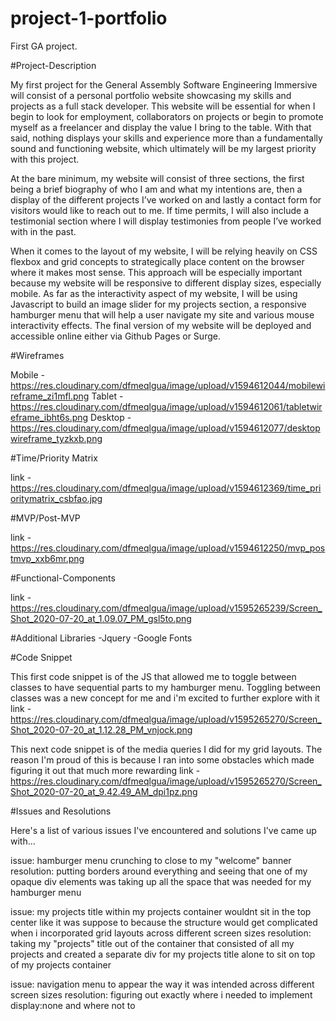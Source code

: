 # project-1-portfolio
First GA project.

#Project-Description

My first project for the General Assembly Software Engineering Immersive will consist of a personal portfolio website showcasing my skills and projects as a full stack developer. This website will be essential for when I begin to look for employment, collaborators on projects or begin to promote myself as a freelancer and display the value I bring to the table. With that said, nothing displays your skills and experience more than a fundamentally sound and functioning website, which ultimately will be my largest priority with this project.

At the bare minimum, my website will consist of three sections, the first being a brief biography of who I am and what my intentions are, then a display of the different projects I’ve worked on and lastly a contact form for visitors would like to reach out to me. If time permits, I will also include a testimonial section where I will display testimonies from people I’ve worked with in the past.

 When it comes to the layout of my website, I will be relying heavily on CSS flexbox and grid concepts to strategically place content on the browser where it makes most sense. This approach will be especially important because my website will be responsive to different display sizes, especially mobile. As far as the interactivity aspect of my website, I will be using Javascript to build an image slider for my projects section, a responsive hamburger menu that will help a user navigate my site and various mouse interactivity effects. The final version of my website will be deployed and accessible online either via Github Pages or Surge.

#Wireframes

Mobile -https://res.cloudinary.com/dfmeqlgua/image/upload/v1594612044/mobilewireframe_zi1mfl.png
Tablet -https://res.cloudinary.com/dfmeqlgua/image/upload/v1594612061/tabletwireframe_ibht6s.png
Desktop -https://res.cloudinary.com/dfmeqlgua/image/upload/v1594612077/desktopwireframe_tyzkxb.png

#Time/Priority Matrix

link -https://res.cloudinary.com/dfmeqlgua/image/upload/v1594612369/time_prioritymatrix_csbfao.jpg

#MVP/Post-MVP 

link -https://res.cloudinary.com/dfmeqlgua/image/upload/v1594612250/mvp_postmvp_xxb6mr.png

#Functional-Components

link -https://res.cloudinary.com/dfmeqlgua/image/upload/v1595265239/Screen_Shot_2020-07-20_at_1.09.07_PM_gsl5to.png

#Additional Libraries
-Jquery
-Google Fonts

#Code Snippet

This first code snippet is of the JS that allowed me to toggle between classes to have sequential parts to my hamburger menu. Toggling between classes was a new concept for me and i'm excited to further explore with it
link -https://res.cloudinary.com/dfmeqlgua/image/upload/v1595265270/Screen_Shot_2020-07-20_at_1.12.28_PM_vnjock.png

This next code snippet is of the media queries I did for my grid layouts. The reason I'm proud of this is because I ran into some obstacles which made figuring it out that much more rewarding
link -https://res.cloudinary.com/dfmeqlgua/image/upload/v1595265270/Screen_Shot_2020-07-20_at_9.42.49_AM_dpi1pz.png

#Issues and Resolutions

Here's a list of various issues I've encountered and solutions I've came up with...

issue: hamburger menu crunching to close to my "welcome" banner
resolution: putting borders around everything and seeing that one of my opaque div elements was taking up all the space that was needed for my hamburger menu

issue: my projects title within my projects container wouldnt sit in the top center like it was suppose to because the structure would get complicated when i incorporated grid layouts across different screen sizes
resolution: taking my "projects" title out of the container that consisted of all my projects and created a separate div for my projects title alone to sit on top of my projects container

issue: navigation menu to appear the way it was intended across different screen sizes
resolution: figuring out exactly where i needed to implement display:none and where not to
